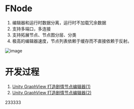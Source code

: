 # FNode
1. 编辑器和运行时数据分离，运行时不加载冗余数据
2. 支持多端口，多连接
3. 支持拓展节点、节点图分层、分类
4. 极高的编辑器速度，节点列表依赖于缓存而不直接依赖于反射。

![image](https://github.com/yueh0607/FNode/assets/102401735/de9d18b9-61b4-41e0-be6d-2070b92603d5)

# 开发过程
1. [Unity GraphView 打造剧情节点编辑器(1)](https://zhuanlan.zhihu.com/p/692520636)
2. [Unity GraphView 打造剧情节点编辑器(2)](https://zhuanlan.zhihu.com/p/693605300)

233333
